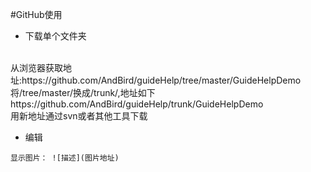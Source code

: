 #GitHub使用

* 下载单个文件夹
</br>
从浏览器获取地址:https://github.com/AndBird/guideHelp/tree/master/GuideHelpDemo
</br>
将/tree/master/换成/trunk/,地址如下
</br>
https://github.com/AndBird/guideHelp/trunk/GuideHelpDemo
</br>用新地址通过svn或者其他工具下载

* 编辑
```
显示图片： ![描述](图片地址)
```
